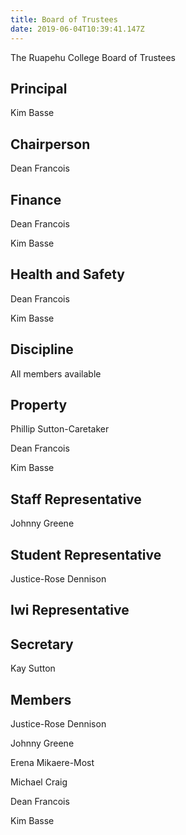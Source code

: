 ```yaml
---
title: Board of Trustees
date: 2019-06-04T10:39:41.147Z
---
```

The Ruapehu College Board of Trustees



## Principal

Kim Basse

## Chairperson

Dean Francois

## Finance

Dean Francois

Kim Basse

## Health and Safety

Dean Francois

Kim Basse

## Discipline

All members available

## Property

Phillip Sutton-Caretaker

Dean Francois

Kim Basse

## Staff Representative

Johnny Greene

## Student Representative

Justice-Rose Dennison

## Iwi Representative

## Secretary

Kay Sutton

## Members

Justice-Rose Dennison

Johnny Greene

Erena Mikaere-Most

Michael Craig

Dean Francois

Kim Basse
